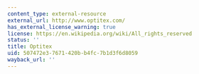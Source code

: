 ```yaml
---
content_type: external-resource
external_url: http://www.optitex.com/
has_external_license_warning: true
license: https://en.wikipedia.org/wiki/All_rights_reserved
status: ''
title: Optitex
uid: 507472e3-7671-420b-b4fc-7b1d3f6d8059
wayback_url: ''
---
```

